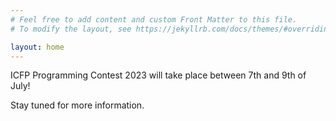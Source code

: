 ```yaml
---
# Feel free to add content and custom Front Matter to this file.
# To modify the layout, see https://jekyllrb.com/docs/themes/#overriding-theme-defaults

layout: home
---
```


ICFP Programming Contest 2023 will take place between 7th and 9th of July!

Stay tuned for more information.
